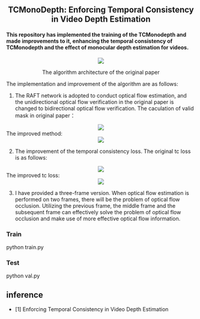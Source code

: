 <h2 align="center">TCMonoDepth: Enforcing Temporal Consistency in Video Depth Estimation</h2>

#### This repository has implemented the training of the TCMonodepth and made improvements to it, enhancing the temporal consistency of TCMonodepth and the effect of monocular depth estimation for videos. ####

<div align="center">
  <img src="https://github.com/MrChen1123/TCMonoDepth/icon/ori_structure.png">
  <p>The algorithm architecture of the original paper</p>
</div>

The implementation and improvement of the algorithm are as follows:
1. The RAFT network is adopted to conduct optical flow estimation, and the unidirectional optical flow verification in the original paper is changed to bidirectional optical flow verification. 
The caculation of valid mask in original paper：
<div align="center">
  <img src="https://github.com/MrChen1123/TCMonoDepth/icon/valid mask.png">
</div>
The improved method:
<div align="center">
  <img src="https://github.com/MrChen1123/TCMonoDepth/icon/improved valid mask.png">
</div>

2. The improvement of the temporal consistency loss.
The original tc loss is as follows:
<div align="center">
  <img src="https://github.com/MrChen1123/TCMonoDepth/icon/tc loss.png">
</div>
The improved tc loss:
<div align="center">
  <img src="https://github.com/MrChen1123/TCMonoDepth/icon/improved tc loss.png">
</div>

3. I have provided a three-frame version. When optical flow estimation is performed on two frames, there will be the problem of optical flow occlusion. Utilizing the previous frame, the middle frame and the subsequent frame can effectively solve the problem of optical flow occlusion and make use of more effective optical flow information. 

### Train ###
python train.py

### Test ###
python val.py

## inference
- [1] Enforcing Temporal Consistency in Video Depth Estimation